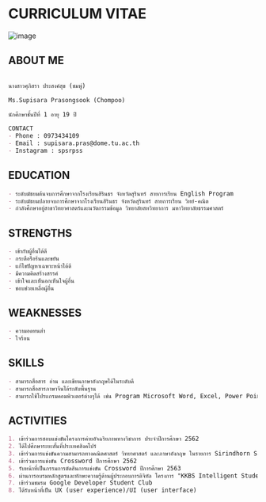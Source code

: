 # CURRICULUM VITAE

![image](https://www.picz.in.th/image/s-43327525.6iDJda)
## ABOUT ME

```markdown

นางสาวศุภิสรา ประสงค์สุข (ชมพู่)

Ms.Supisara Prasongsook (Chompoo)

นักศึกษาชั้นปีที่ 1 อายุ 19 ปี

CONTACT
- Phone : 0973434109
- Email : supisara.pras@dome.tu.ac.th
- Instagram : spsrpss
```
## EDUCATION
```markdown
- ระดับมัธยมต้นจบการศึกษาจากโรงเรียนสิรินธร จังหวัดสุรินทร์ สายการเรียน English Program
- ระดับมัธยมปลายจบการศึกษาจากโรงเรียนสิรินธร จังหวัดสุรินทร์ สายการเรียน วิทย์-คณิต
- กำลังศึกษาอยู่สาขาวิทยาศาสตร์และนวัตกรรมข้อมูล วิทยาลัยสหวิทยาการ มหาวิทยาลัยธรรมศาสตร์
```
## STRENGTHS
```markdown
- เข้ากับผู้อื่นได้ดี
- กระตือรือร้นและขยัน
- แก้ไขปัญหาเฉพาะหน้าได้ดี
- มีความคิดสร้างสรรค์
- เข้าใจและเห็นอกเห็นใจผู้อื่น
- ชอบช่วยเหลื่อผู้อื่น
```
## WEAKNESSES
```markdown
- ความอดทนต่ำ
- ใจร้อน
```
## SKILLS
```markdown
- สามารถสื่อสาร อ่าน และเขียนภาษาอังกฤษได้ในระดับดี
- สามารถสื่อสารภาษาจีนได้ระดับพื้นฐาน
- สามารถใช้โปรเเกรมคอมพิวเตอร์ต่างๆได้ เช่น Program Microsoft Word, Excel, Power Point  
```
## ACTIVITIES 
```markdown
1. เข้าร่วมการสอบแข่งขันโครงการค่ายอัจฉริยภาพทางวิชาการ ประจำปีการศึกษา 2562 
2. ได้ไปศึกษาระยะสั้นที่ประเทศสิงคโปร์ 
3. เข้าร่วมการแข่งขันความสามารถทางคณิตศาสตร์ วิทยาศาสตร์ และภาษาอังกฤษ ในรายการ Sirindhorn School ครั้งที่ 5 
4. เข้าร่วมการแข่งขัน Crossword ปีการศึกษา 2562
5. รับหน้าที่เป็นกรรมการตัดสินการแข่งขัน Crossword ปีการศึกษา 2563
6. ผ่านการอบรมหลักสูตรและทักษะความรู้ด้านผู้ประกอบการดิจิทัล โครงการ "KKBS Intelligent Student Camp" คณะบริหารธุรกิจและการบัญชี มหาวิทยาลัยขอนแก่น
7. เข้าร่วมชมรม Google Developer Student Club
8. ได้รับหน้าที่เป็น UX (user experience)/UI (user interface)
```
